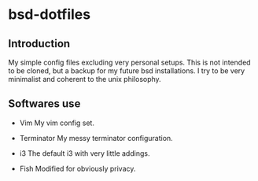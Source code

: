 # bsd-dotfiles
## Introduction
My simple config files excluding very personal setups. This is not intended to be
cloned, but a backup for my future bsd installations. I try to be very minimalist and
coherent to the unix philosophy.

## Softwares use
* Vim
My vim config set.

* Terminator
My messy terminator configuration.

* i3
The default i3 with very little addings.

* Fish
Modified for obviously privacy.
